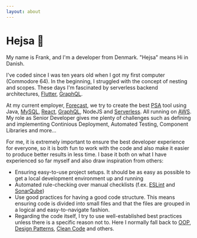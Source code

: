 ```yaml
---
layout: about
---
```


# Hejsa 👋

My name is Frank, and I'm a developer from Denmark. "Hejsa" means Hi in Danish.

I've coded since I was ten years old when I got my first computer (Commodore 64). In the beginning, I struggled with the concept of nesting and scopes. These days I'm fascinated by serverless backend architectures, [Flutter][flutter], [GraphQL][graphql].

At my current employer, [Forecast][forecast], we try to create the best [PSA][psa] tool using Java, [MySQL][mysql], [React][react], [GraphQL][graphql], NodeJS and [Serverless][serverless]. All running on [AWS][aws]. My role as Senior Developer gives me plenty of challenges such as defining and implementing Continious Deployment, Automated Testing, Component Libraries and more...

For me, it is extremely important to ensure the best developer experience for everyone, so it is both fun to work with the code and also make it easier to produce better results in less time. I base it both on what I have experienced so far myself and also draw inspiration from others:

- Ensuring easy-to-use project setups. It should be as easy as possible to get a local development environment up and running
- Automated rule-checking over manual checklists (f.ex. [ESLint][eslint] and [SonarQube][sonarqube])
- Use good practices for having a good code structure. This means ensuring code is divided into small files and that the files are grouped in a logical and easy-to-navigate fashion.
- Regarding the code itself, I try to use well-established best practices unless there is a specific reason not to. Here I normally fall back to [OOP][oop], [Design Patterns][designpatterns], [Clean Code][cleancode] and others.

[flutter]: https://flutter.dev
[nextjs]: https://nextjs.org
[graphql]: https://graphql.org
[forecast]: https://forecast.app
[psa]: https://en.wikipedia.org/wiki/Professional_services_automation
[serverless]: https://www.serverless.com/
[aws]: https://aws.amazon.com/
[mysql]: https://dev.mysql.com
[react]: https://reactjs.org
[eslint]: https://eslint.org/
[sonarqube]: https://www.sonarqube.org/
[oop]: https://en.wikipedia.org/wiki/Object-oriented_programming
[designpatterns]: https://refactoring.guru/design-patterns
[cleancode]: https://www.amazon.com/Clean-Code-Handbook-Software-Craftsmanship/dp/0132350882
